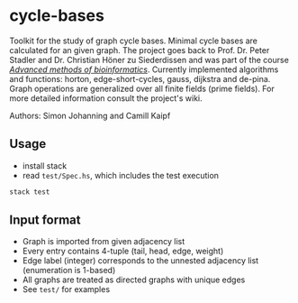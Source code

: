 # cycle-bases
Toolkit for the study of graph cycle bases.
Minimal cycle bases are calculated for an given graph.
The project goes back to Prof. Dr. Peter Stadler and Dr. Christian Höner zu Siederdissen and was part of the course [*Advanced methods of bioinformatics*](https://www.bioinf.uni-leipzig.de/teaching/currentClasses/class233.html).
Currently implemented algorithms and functions: horton, edge-short-cycles, gauss, dijkstra and de-pina.
Graph operations are generalized over all finite fields (prime fields).
For more detailed information consult the project's wiki.

Authors: Simon Johanning and Camill Kaipf

## Usage

+ install stack 
+ read `test/Spec.hs`, which includes the test execution

```bash
stack test
```

## Input format
- Graph is imported from given adjacency list
- Every entry contains 4-tuple (tail, head, edge, weight) 
- Edge label (integer) corresponds to the unnested adjacency list (enumeration is 1-based)
- All graphs are treated as directed graphs with unique edges
- See `test/` for examples
